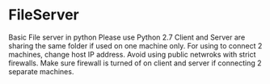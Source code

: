 # FileServer
Basic File server in python
Please use Python 2.7
Client and Server are sharing the same folder if used on one machine only.
For using to connect 2 machines, change host IP address.
Avoid using public netwroks with strict firewalls.
Make sure firewall is turned of on client and server if connecting 2 separate machines.
